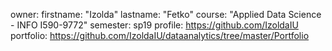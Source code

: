 
owner:
  firstname: "Izolda"
  lastname: "Fetko"
  course: "Applied Data Science - INFO I590-9772"
  semester: sp19
  profile: https://github.com/IzoldaIU
portfolio: https://github.com/IzoldaIU/dataanalytics/tree/master/Portfolio
